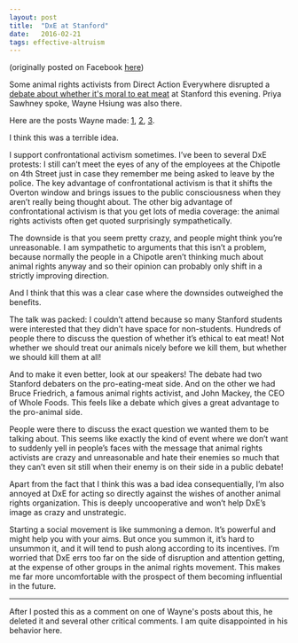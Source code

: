 ```yaml
---
layout: post
title:  "DxE at Stanford"
date:   2016-02-21
tags: effective-altruism
---
```


(originally posted on Facebook [here](https://www.facebook.com/bshlgrs/posts/10206999785607831))

Some animal rights activists from Direct Action Everywhere disrupted a [debate about whether it's moral to eat meat](https://www.facebook.com/events/443088612559789/) at Stanford this evening. Priya Sawhney spoke, Wayne Hsiung was also there.

Here are the posts Wayne made: [1](https://www.facebook.com/wayne.hsiung/posts/10208928511393874), [2](https://www.facebook.com/wayne.hsiung/posts/10208928884803209), [3](https://www.facebook.com/wayne.hsiung/posts/10208928919644080).

I think this was a terrible idea.

I support confrontational activism sometimes. I’ve been to several DxE protests: I still can’t meet the eyes of any of the employees at the Chipotle on 4th Street just in case they remember me being asked to leave by the police. The key advantage of confrontational activism is that it shifts the Overton window and brings issues to the public consciousness when they aren’t really being thought about. The other big advantage of confrontational activism is that you get lots of media coverage: the animal rights activists often get quoted surprisingly sympathetically.

The downside is that you seem pretty crazy, and people might think you’re unreasonable. I am sympathetic to arguments that this isn’t a problem, because normally the people in a Chipotle aren’t thinking much about animal rights anyway and so their opinion can probably only shift in a strictly improving direction.

And I think that this was a clear case where the downsides outweighed the benefits.

The talk was packed: I couldn’t attend because so many Stanford students were interested that they didn’t have space for non-students. Hundreds of people there to discuss the question of whether it’s ethical to eat meat! Not whether we should treat our animals nicely before we kill them, but whether we should kill them at all!

And to make it even better, look at our speakers! The debate had two Stanford debaters on the pro-eating-meat side. And on the other we had Bruce Friedrich, a famous animal rights activist, and John Mackey, the CEO of Whole Foods. This feels like a debate which gives a great advantage to the pro-animal side.

People were there to discuss the exact question we wanted them to be talking about. This seems like exactly the kind of event where we don’t want to suddenly yell in people’s faces with the message that animal rights activists are crazy and unreasonable and hate their enemies so much that they can’t even sit still when their enemy is on their side in a public debate!

Apart from the fact that I think this was a bad idea consequentially, I’m also annoyed at DxE for acting so directly against the wishes of another animal rights organization. This is deeply uncooperative and won’t help DxE’s image as crazy and unstrategic.

Starting a social movement is like summoning a demon. It’s powerful and might help you with your aims. But once you summon it, it’s hard to unsummon it, and it will tend to push along according to its incentives. I’m worried that DxE errs too far on the side of disruption and attention getting, at the expense of other groups in the animal rights movement. This makes me far more uncomfortable with the prospect of them becoming influential in the future.

<hr/>

After I posted this as a comment on one of Wayne's posts about this, he deleted it and several other critical comments. I am quite disappointed in his behavior here.
